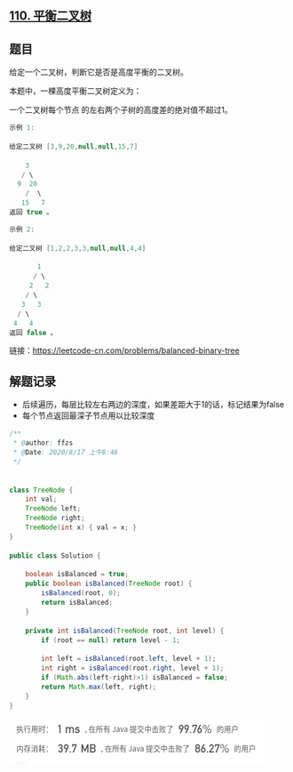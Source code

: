 ## [110. 平衡二叉树](https://leetcode-cn.com/problems/balanced-binary-tree/)

## 题目

给定一个二叉树，判断它是否是高度平衡的二叉树。

本题中，一棵高度平衡二叉树定义为：

一个二叉树每个节点 的左右两个子树的高度差的绝对值不超过1。

```java
示例 1:

给定二叉树 [3,9,20,null,null,15,7]

    3
   / \
  9  20
    /  \
   15   7
返回 true 。
```

```java
示例 2:

给定二叉树 [1,2,2,3,3,null,null,4,4]

       1
      / \
     2   2
    / \
   3   3
  / \
 4   4
返回 false 。
```

 


链接：https://leetcode-cn.com/problems/balanced-binary-tree

## 解题记录

+ 后续遍历，每层比较左右两边的深度，如果差距大于1的话，标记结果为false
+ 每个节点返回最深子节点用以比较深度



```java
/**
 * @author: ffzs
 * @Date: 2020/8/17 上午8:46
 */


class TreeNode {
    int val;
    TreeNode left;
    TreeNode right;
    TreeNode(int x) { val = x; }
}

public class Solution {

    boolean isBalanced = true;
    public boolean isBalanced(TreeNode root) {
        isBalanced(root, 0);
        return isBalanced;
    }

    private int isBalanced(TreeNode root, int level) {
        if (root == null) return level - 1;

        int left = isBalanced(root.left, level + 1);
        int right = isBalanced(root.right, level + 1);
        if (Math.abs(left-right)>1) isBalanced = false;
        return Math.max(left, right);
    }
}
```

![image-20200817090153941](README.assets/image-20200817090153941.png)